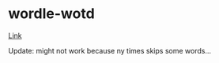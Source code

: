 # wordle-wotd

[Link](https://josephperez3.github.io/wordle-wotd/)

Update: might not work because ny times skips some words...
